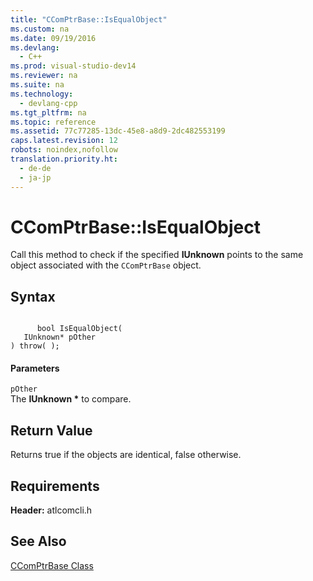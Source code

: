 ```yaml
---
title: "CComPtrBase::IsEqualObject"
ms.custom: na
ms.date: 09/19/2016
ms.devlang: 
  - C++
ms.prod: visual-studio-dev14
ms.reviewer: na
ms.suite: na
ms.technology: 
  - devlang-cpp
ms.tgt_pltfrm: na
ms.topic: reference
ms.assetid: 77c77285-13dc-45e8-a8d9-2dc482553199
caps.latest.revision: 12
robots: noindex,nofollow
translation.priority.ht: 
  - de-de
  - ja-jp
---
```

# CComPtrBase::IsEqualObject
Call this method to check if the specified **IUnknown** points to the same object associated with the `CComPtrBase` object.  
  
## Syntax  
  
```  
  
      bool IsEqualObject(  
   IUnknown* pOther   
) throw( );  
```  
  
#### Parameters  
 `pOther`  
 The **IUnknown \*** to compare.  
  
## Return Value  
 Returns true if the objects are identical, false otherwise.  
  
## Requirements  
 **Header:** atlcomcli.h  
  
## See Also  
 [CComPtrBase Class](../vs140/CComPtrBase-Class.md)